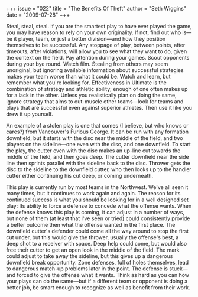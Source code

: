 +++
issue = "022"
title = "The Benefits Of Theft"
author = "Seth Wiggins"
date = "2009-07-28"
+++

Steal, steal, steal. If you are the smartest play to have ever played the
game, you may have reason to rely on your own originality. If not, find out
who is—be it player, team, or just a better division—and how they position
themselves to be successful. Any stoppage of play, between points, after
timeouts, after violations, will allow you to see what they want to do, given
the context on the field. Pay attention during your games. Scout opponents
during your bye round. Watch film. Stealing from others may seem unoriginal,
but ignoring available information about successful strategies makes your team
worse than what it could be. Watch and learn, but remember what you're looking
for. Effectiveness in Ultimate is the combination of strategy and athletic
ability; enough of one often makes up for a lack in the other. Unless you
realistically plan on doing the same, ignore strategy that aims to out-muscle
other teams—look for teams and plays that are successful even against superior
athletes. Then use it like you drew it up yourself.  
  
An example of a stolen play is one that comes (I believe, but who knows or
cares?) from Vancouver's Furious George. It can be run with any formation
downfield, but it starts with the disc near the middle of the field, and two
players on the sideline—one even with the disc, and one downfield. To start
the play, the cutter even with the disc makes an up-line cut towards the
middle of the field, and then goes deep. The cutter downfield near the side
line then sprints parallel with the sideline back to the disc. Thrower gets
the disc to the sideline to the downfield cutter, who then looks up to the
handler cutter either continuing his cut deep, or coming underneath.  
  
This play is currently run by most teams in the Northwest. We've all seen it
many times, but it continues to work again and again. The reason for its
continued success is what you should be looking for in a well designed set
play: Its ability to force a defense to concede what the offense wants. When
the defense knows this play is coming, it can adjust in a number of ways, but
none of them (at least that I've seen or tried) could consistently provide a
better outcome then what the offense wanted in the first place. The downfield
cutter's defender could come all the way around to stop the first cut under,
but this would give the thrower, usually the offense's best, a deep shot to a
receiver with space. Deep help could come, but would also free their cutter to
get an open look in the middle of the field. The mark could adjust to take
away the sideline, but this gives up a dangerous downfield break opportunity.
Zone defenses, full of holes themselves, lead to dangerous match-up problems
later in the point. The defense is stuck—and forced to give the offense what
it wants. Think as hard as you can how your plays can do the same—but if a
different team or opponent is doing a better job, be smart enough to recognize
as well as benefit from their work.
